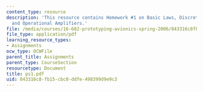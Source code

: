 ```yaml
---
content_type: resource
description: 'This resource contains Homework #1 on Basic Laws, Discrete Components,
  and Operational Amplifiers.'
file: /media/courses/16-682-prototyping-avionics-spring-2006/843316c8fb15cbc0ddfe498399d9e9c3_ps1.pdf
file_type: application/pdf
learning_resource_types:
- Assignments
ocw_type: OCWFile
parent_title: Assignments
parent_type: CourseSection
resourcetype: Document
title: ps1.pdf
uid: 843316c8-fb15-cbc0-ddfe-498399d9e9c3
---
```

